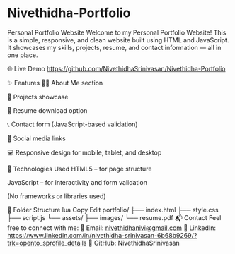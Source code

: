 # Nivethidha-Portfolio

Personal Portfolio Website
Welcome to my Personal Portfolio Website! This is a simple, responsive, and clean website built using HTML and JavaScript. It showcases my skills, projects, resume, and contact information — all in one place.

🌐 Live Demo
https://github.com/NivethidhaSrinivasan/Nivethidha-Portfolio

✨ Features
🧑‍💻 About Me section

📂 Projects showcase

📜 Resume download option

📞 Contact form (JavaScript-based validation)

🔗 Social media links

💻 Responsive design for mobile, tablet, and desktop

🚀 Technologies Used
HTML5 – for page structure

JavaScript – for interactivity and form validation

(No frameworks or libraries used)



📁 Folder Structure
lua
Copy
Edit
portfolio/
├── index.html
├── style.css
├── script.js
└── assets/
    ├── images/
    └── resume.pdf
📬 Contact
Feel free to connect with me:
📧 Email: nivethidhanivi@gmail.com
🔗 LinkedIn: https://www.linkedin.com/in/nivethidha-srinivasan-6b68b9269/?trk=opento_sprofile_details
🐙 GitHub: NivethidhaSrinivasan
